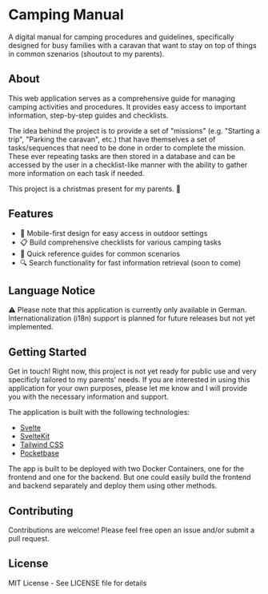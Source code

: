 # Camping Manual

A digital manual for camping procedures and guidelines, specifically designed for busy families with a caravan that want to stay on top of things in common szenarios (shoutout to my parents).

## About

This web application serves as a comprehensive guide for managing camping activities and procedures. It provides easy access to important information, step-by-step guides and checklists.

The idea behind the project is to provide a set of "missions" (e.g. "Starting a trip", "Parking the caravan", etc.) that have themselves a set of tasks/sequences that need to be done in order to complete the mission. These ever repeating tasks are then stored in a database and can be accessed by the user in a checklist-like manner with the ability to gather more information on each task if needed.

This project is a christmas present for my parents. 🎄


## Features

- 📱 Mobile-first design for easy access in outdoor settings
- 📋 Build comprehensive checklists for various camping tasks 
- 📖 Quick reference guides for common scenarios
- 🔍 Search functionality for fast information retrieval (soon to come)

## Language Notice

⚠️ Please note that this application is currently only available in German. Internationalization (i18n) support is planned for future releases but not yet implemented.

## Getting Started

Get in touch! Right now, this project is not yet ready for public use and very specificly tailored to my parents' needs. If you are interested in using this application for your own purposes, please let me know and I will provide you with the necessary information and support.

The application is built with the following technologies:

- [Svelte](https://svelte.dev/)
- [SvelteKit](https://kit.svelte.dev/)
- [Tailwind CSS](https://tailwindcss.com/)
- [Pocketbase](https://pocketbase.io/)

The app is built to be deployed with two Docker Containers, one for the frontend and one for the backend. But one could easily build the frontend and backend separately and deploy them using other methods.

## Contributing

Contributions are welcome! Please feel free open an issue and/or submit a pull request.

## License

MIT License - See LICENSE file for details
